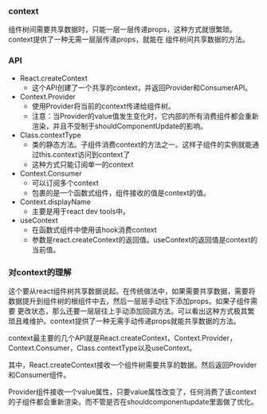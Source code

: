 ### context
组件树间需要共享数据时，只能一层一层传递props，这种方式就很繁琐。context提供了一种无需一层层传递props，就能在
组件树间共享数据的方法。


### API
- React.createContext
  + 这个API创建了一个共享的context，并返回Provider和ConsumerAPI。
- Context.Provider
  + 使用Provider将当前的context传递给组件树。
  + 注意：当Provider的value值发生变化时，它内部的所有消费组件都会重新渲染，并且不受制于shouldComponentUpdate的影响。
- Class.contextType
  + 类的静态方法。子组件消费context的方法之一。这样子组件的实例就能通过this.context访问到context了
  + 这种方式只能订阅单一的context
- Context.Consumer
  + 可以订阅多个context
  + 包裹的是一个函数式组件，组件接收的值是context的值。
- Context.displayName
  + 主要是用于react dev tools中。
- useContext
  + 在函数式组件中使用该hook消费context
  + 参数是react.createContext的返回值。useContext的返回值是context的当前值。
  
  

### 对context的理解
这个要从react组件树共享数据说起。在传统做法中，如果需要共享数据，需要将数据提升到组件树的根组件中去，然后一层层手动往下添加props。如果子组件需要
更改状态，那么还要一层层往上手动添加回调方法。可以看出这种方式极其繁琐且难维护。context提供了一种无需手动传递props就能共享数据的方法。


context最主要的几个API就是React.createContext，Context.Provider，Context.Consumer，Class.contextType以及useContext。

其中，React.createContext接收一个组件树需要共享的数据。然后返回Provider和Consumer组件。

Provider组件接收一个value属性，只要value属性改变了，任何消费了该context的子组件都会重新渲染，而不管是否在shouldcomponentupdate里面做了优化。
